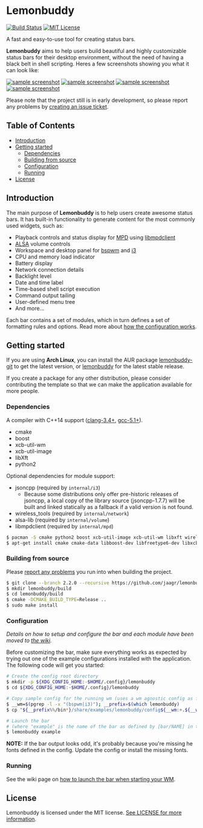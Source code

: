 # Lemonbuddy

[![Build Status](https://travis-ci.org/jaagr/lemonbuddy.svg?branch=master)](https://travis-ci.org/jaagr/lemonbuddy)
[![MIT License](https://img.shields.io/github/license/mashape/apistatus.svg?maxAge=2592000?style=plastic)](https://github.com/jaagr/lemonbuddy/blob/master/LICENSE)

A fast and easy-to-use tool for creating status bars.

**Lemonbuddy** aims to help users build beautiful and highly customizable status bars
for their desktop environment, without the need of having a black belt in shell scripting.
Heres a few screenshots showing you what it can look like:

[![sample screenshot](http://i.imgur.com/xvlw9iHt.png)](http://i.imgur.com/xvlw9iH.png)
[![sample screenshot](http://i.imgur.com/cYQOuRrt.png)](http://i.imgur.com/cYQOuRr.png)
[![sample screenshot](http://i.imgur.com/A6spiZZt.png)](http://i.imgur.com/A6spiZZ.png)
[![sample screenshot](http://i.imgur.com/TY5a5r9t.png)](http://i.imgur.com/TY5a5r9.png)

Please note that the project still is in early development, so please report any
problems by [creating an issue ticket](https://github.com/jaagr/lemonbuddy/issues/new).


## Table of Contents

* [Introduction](#introduction)
* [Getting started](#getting-started)
  * [Dependencies](#dependencies)
  * [Building from source](#building-from-source)
  * [Configuration](#configuration)
  * [Running](#running)
* [License](#license)


## Introduction

The main purpose of **Lemonbuddy** is to help users create awesome status bars.
It has built-in functionality to generate content for the most commonly used widgets, such as:

- Playback controls and status display for [MPD](https://www.musicpd.org/) using [libmpdclient](https://www.musicpd.org/libs/libmpdclient/)
- [ALSA](http://www.alsa-project.org/main/index.php/Main_Page) volume controls
- Workspace and desktop panel for [bspwm](https://github.com/baskerville/bspwm) and [i3](https://github.com/i3/i3)
- CPU and memory load indicator
- Battery display
- Network connection details
- Backlight level
- Date and time label
- Time-based shell script execution
- Command output tailing
- User-defined menu tree
- And more...

Each bar contains a set of modules, which in turn defines a set of formatting rules and options.
Read more about [how the configuration works](#configuration).

## Getting started

If you are using **Arch Linux**, you can install the AUR package [lemonbuddy-git](https://aur.archlinux.org/packages/lemonbuddy-git/) to get the latest version, or
[lemonbuddy](https://aur.archlinux.org/packages/lemonbuddy/) for the latest stable release.

If you create a package for any other distribution, please consider contributing the template so that we can make the application
available for more people.


### Dependencies

A compiler with C++14 support ([clang-3.4+](http://llvm.org/releases/download.html), [gcc-5.1+](https://gcc.gnu.org/releases.html)).
- cmake
- boost
- xcb-util-wm
- xcb-util-image
- libXft
- python2

Optional dependencies for module support:

- jsoncpp (required by `internal/i3`)
  - Because some distributions only offer pre-historic releases of jsoncpp,
    a local copy of the library source (jsoncpp-1.7.7) will be built and linked
    statically as a fallback if a valid version is not found.
- wireless_tools (required by `internal/network`)
- alsa-lib (required by `internal/volume`)
- libmpdclient (required by `internal/mpd`)

~~~ sh
$ pacman -S cmake python2 boost xcb-util-image xcb-util-wm libxft wireless_tools alsa-lib libmpdclient
$ apt-get install cmake cmake-data libboost-dev libfreetype6-dev libxcb1-dev libx11-xcb-dev libxcb-util0-dev libxcb-image0-dev libxcb-randr0-dev libxcb-ewmh-dev libxcb-icccm4-dev xcb-proto python-xcbgen i3-wm libiw-dev libasound2-dev libmpdclient-dev
~~~


### Building from source

Please [report any problems](https://github.com/jaagr/lemonbuddy/issues/new) you run into when building the project.

  ~~~ sh
  $ git clone --branch 2.2.0 --recursive https://github.com/jaagr/lemonbuddy
  $ mkdir lemonbuddy/build
  $ cd lemonbuddy/build
  $ cmake -DCMAKE_BUILD_TYPE=Release ..
  $ sudo make install
  ~~~


### Configuration

*Details on how to setup and configure the bar and each module have been moved to [the wiki](https://github.com/jaagr/lemonbuddy/wiki/Configuration).*

Before customizing the bar, make sure everything works as expected by trying
out one of the example configurations installed with the application.
The following code will get you started:

  ~~~ sh
  # Create the config root directory
  $ mkdir -p ${XDG_CONFIG_HOME:-$HOME/.config}/lemonbuddy
  $ cd ${XDG_CONFIG_HOME:-$HOME/.config}/lemonbuddy

  # Copy sample config for the running wm (uses a wm agnostic config as fallback)
  $ __wm=$(pgrep -l -x "(bspwm|i3)"); __prefix=$(which lemonbuddy)
  $ cp "${__prefix%%/bin*}/share/examples/lemonbuddy/config${__wm:+.${__wm##* }}" config

  # Launch the bar
  # (where "example" is the name of the bar as defined by [bar/NAME] in the config)
  $ lemonbuddy example
  ~~~

**NOTE:** If the bar output looks odd, it's probably because you're
missing he fonts defined in the config. Update the config or install the
missing fonts.


### Running

See the wiki page on [how to launch the bar when starting your WM](https://github.com/jaagr/lemonbuddy/wiki/Running-the-app).


## License

Lemonbuddy is licensed under the MIT license. [See LICENSE for more information](https://github.com/jaagr/lemonbuddy/blob/master/LICENSE).
